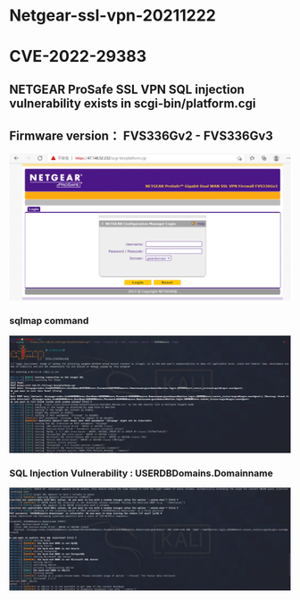 # Netgear-ssl-vpn-20211222
# CVE-2022-29383

## NETGEAR ProSafe  SSL VPN  SQL injection vulnerability exists in scgi-bin/platform.cgi     


## Firmware version： FVS336Gv2 - FVS336Gv3

![FVS336Gv3](https://github.com/badboycxcc/Netgear-ssl-vpn-20211222/blob/main/FSV336G-0.png)
### sqlmap command  
![](https://github.com/badboycxcc/Netgear-ssl-vpn-20211222/blob/main/FVS336G-1.png)
### SQL Injection Vulnerability : USERDBDomains.Domainname
![](https://github.com/badboycxcc/Netgear-ssl-vpn-20211222/blob/main/FVS336G-2.png)

